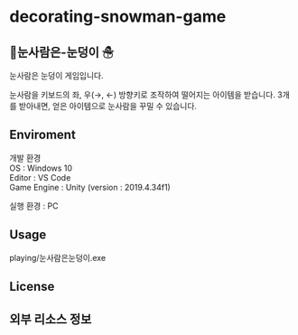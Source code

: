 # decorating-snowman-game

🎁눈사람은-눈덩이 ☃
---
눈사람은 눈덩이 게임입니다.

눈사람을 키보드의 좌, 우(→, ←) 방향키로 조작하여 떨어지는 아이템을 받습니다.  3개를 받아내면, 얻은 아이템으로 눈사람을 꾸밀 수 있습니다.

Enviroment 
---
개발 환경  
OS : Windows 10  
Editor : VS Code  
Game Engine : Unity (version : 2019.4.34f1)  
  
실행 환경 : PC

Usage
---
playing/눈사람은눈덩이.exe 


License
---

외부 리소스 정보
---


